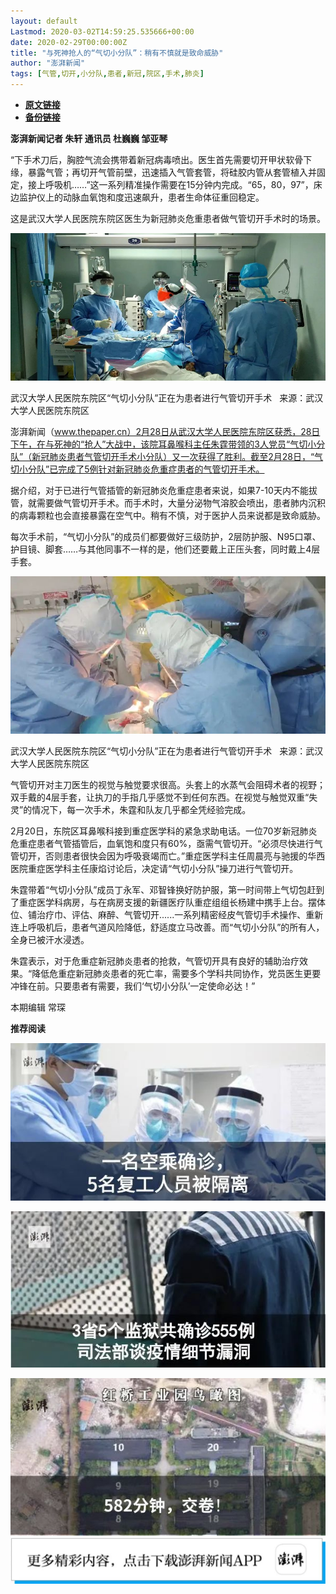 ```yaml
---
layout: default
Lastmod: 2020-03-02T14:59:25.535666+00:00
date: 2020-02-29T00:00:00Z
title: "与死神抢人的“气切小分队”：稍有不慎就是致命威胁"
author: "澎湃新闻"
tags: [气管,切开,小分队,患者,新冠,院区,手术,肺炎]
---
```


* [**原文链接**](https://mp.weixin.qq.com/s/WXjVb7acLHsSl9CEWKD2tA)
* [**备份链接**](http://archive.today/j8ayV)


**澎湃新闻记者 朱轩 通讯员 杜巍巍 邹亚琴**

  

“下手术刀后，胸腔气流会携带着新冠病毒喷出。医生首先需要切开甲状软骨下缘，暴露气管；再切开气管前壁，迅速插入气管套管，将硅胶内管从套管植入并固定，接上呼吸机……”这一系列精准操作需要在15分钟内完成。“65，80，97”，床边监护仪上的动脉血氧饱和度迅速飙升，患者生命体征重回稳定。

  
这是武汉大学人民医院东院区医生为新冠肺炎危重患者做气管切开手术时的场景。  

  

![](/images/post/b0e865789eace23307c5c4ff8224dc0c.jpg)

武汉大学人民医院东院区“气切小分队”正在为患者进行气管切开手术   来源：武汉大学人民医院东院区

  
澎湃新闻（www.thepaper.cn）2月28日从武汉大学人民医院东院区获悉，28日下午，在与死神的“抢人”大战中，该院耳鼻喉科主任朱霆带领的3人党员“气切小分队”（新冠肺炎患者气管切开手术小分队）又一次获得了胜利。截至2月28日，“气切小分队”已完成了5例针对新冠肺炎危重症患者的气管切开手术。

  
据介绍，对于已进行气管插管的新冠肺炎危重症患者来说，如果7-10天内不能拔管，就需要做气管切开手术。而手术时，大量分泌物气溶胶会喷出，患者肺内沉积的病毒颗粒也会直接暴露在空气中。稍有不慎，对于医护人员来说都是致命威胁。

  
每次手术前，“气切小分队”的成员们都要做好三级防护，2层防护服、N95口罩、护目镜、脚套……与其他同事不一样的是，他们还要戴上正压头套，同时戴上4层手套。  

  

![](/images/post/d6a57cf0e37222ba2e221dea38f8ea3f.jpg)

武汉大学人民医院东院区“气切小分队”正在为患者进行气管切开手术   来源：武汉大学人民医院东院区

  
气管切开对主刀医生的视觉与触觉要求很高。头套上的水蒸气会阻碍术者的视野；双手戴的4层手套，让执刀的手指几乎感觉不到任何东西。在视觉与触觉双重“失灵”的情况下，每一次手术，朱霆和队友几乎都全凭经验完成。

  
2月20日，东院区耳鼻喉科接到重症医学科的紧急求助电话。一位70岁新冠肺炎危重症患者气管插管后，血氧饱和度只有60%，亟需气管切开。“必须尽快进行气管切开，否则患者很快会因为呼吸衰竭而亡。”重症医学科主任周晨亮与驰援的华西医院重症医学科主任康焰讨论后，决定请“气切小分队”操刀进行气管切开。

  
朱霆带着“气切小分队”成员丁永军、邓智锋换好防护服，第一时间带上气切包赶到了重症医学科病房，与在病房支援的新疆医疗队重症组组长杨建中携手上台。摆体位、铺治疗巾、评估、麻醉、气管切开......一系列精密经皮气管切手术操作、重新连上呼吸机后，患者气道风险降低，舒适度立马改善。而“气切小分队”的所有人，全身已被汗水浸透。

  
朱霆表示，对于危重症新冠肺炎患者的抢救，气管切开具有良好的辅助治疗效果。“降低危重症新冠肺炎患者的死亡率，需要多个学科共同协作，党员医生更要冲锋在前。只要患者有需要，我们‘气切小分队’一定使命必达！”

  

  

本期编辑 常琛  

  

**推荐阅读**

  

[![](/images/post/e8ccacbffdf511cddd49c428ad6e5ab3.jpg)](http://mp.weixin.qq.com/s?__biz=MjM5MzI5NTU3MQ==&mid=2651593389&idx=1&sn=4fc474dab2b95fbbcb5f3045cab47673&chksm=bd6187118a160e07658664371f334ae2f6d5244db0df811e2f62c821af19413ce0b44870cba5&scene=21#wechat_redirect)

[![](/images/post/f1f712a41c833b925f580fc6afb6134e.jpg)](http://mp.weixin.qq.com/s?__biz=MjM5MzI5NTU3MQ==&mid=2651592190&idx=1&sn=1c71ea092657d170ce72634620c5075e&chksm=bd6188428a160154df3260c291a14142a49847bdfdfdbd7d54f39d69d080fcb8db503724ac4a&scene=21#wechat_redirect)

[![](/images/post/0f946a6acf34edfdf665414ae255c945.jpg)](http://mp.weixin.qq.com/s?__biz=MjM5MzI5NTU3MQ==&mid=2651585255&idx=2&sn=136f3ef9f9abdd1ab722689f35b2ea21&chksm=bd66675b8a11ee4ddd602c3691afebbf451bc20f23f829a7b50fba13a055eaa003bbd313dd04&scene=21#wechat_redirect)[![](/images/post/faa036129172f4ba4cb775ad946d1eff.jpg)](https://a.app.qq.com/o/simple.jsp?pkgname=com.wondertek.paper)

